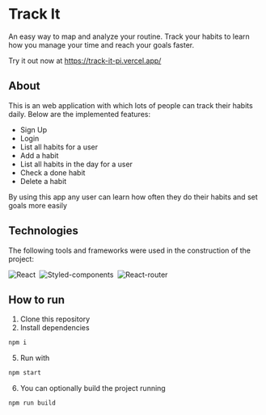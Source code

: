 # Track It

An easy way to map and analyze your routine. Track your habits to learn how you manage your time and reach your goals faster.

Try it out now at https://track-it-pi.vercel.app/

## About

This is an web application with which lots of people can track their habits daily. Below are the implemented features:

- Sign Up
- Login
- List all habits for a user
- Add a habit
- List all habits in the day for a user
- Check a done habit
- Delete a habit

By using this app any user can learn how often they do their habits and set goals more easily

## Technologies
The following tools and frameworks were used in the construction of the project:<br>

  ![React](https://img.shields.io/badge/React-20232A?style=for-the-badge&logo=react&logoColor=61DAFB)&nbsp;
  ![Styled-components](https://img.shields.io/badge/styled--components-DB7093?style=for-the-badge&logo=styled-components&logoColor=white)&nbsp;
  ![React-router](https://img.shields.io/badge/React_Router-CA4245?style=for-the-badge&logo=react-router&logoColor=white)&nbsp;

## How to run

1. Clone this repository
4. Install dependencies
```bash
npm i
```
5. Run with
```bash
npm start
```
6. You can optionally build the project running
```bash
npm run build
```
